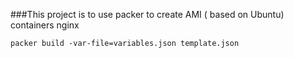 
###This project is to use packer to create AMI ( based on Ubuntu) containers nginx

```packer build -var-file=variables.json template.json```

